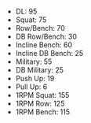 * DL: 95
*  Squat: 75
*  Row/Bench: 70
*  DB Row/Bench: 30
*  Incline Bench: 60
*  Incline DB Bench: 25
*  Military: 55
*  DB Military: 25
*  Push Up: 19
*  Pull Up: 6
*  1RPM Squat: 155
*  1RPM Row: 125
*  1RPM Bench: 115
